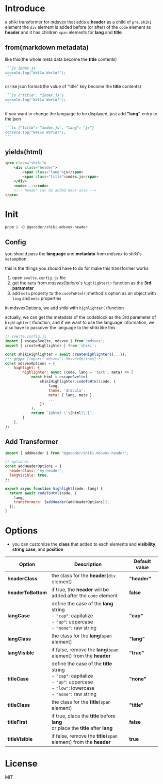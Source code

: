 # Introduce

a shiki transformer for [mdsvex](https://github.com/pngwn/MDsveX) that adds a **header** as a child of `pre.shiki` element
the `div` element is added before (or after) of the `code` element as **header** and
it has children `span` elements for **lang** and **title**

## from(markdown metadata)

like this(the whole meta data become the **title** contents)

````md
```js index.js
console.log("Hello World!");
```
````

or like json format(the value of "title" key become the **title** contents)

````md
```js {"title": "index.js"}
console.log("Hello World!");
```
````

if you want to change the language to be displayed, just add **"lang"** entry to the json

````md
```ts {"title": "index.js", "lang": "js"}
console.log("Hello World!");
```
````

## yields(html)

```html
<pre class="shiki">
	<div class="header">
		<span class="lang">js</span>
		<span class="title">index.js</span>
	</div>
	<code>...</code>
	<!-- header can be added hear also -->
</pre>
```

# Init

```shell
pnpm i -D @gocoder/shiki-mdsvex-header
```

## Config

you should pass the **language** and **metadata** from _mdsvex_ to _shiki_'s `meta`option

this is the things you should have to do for make this transformer works

1. open `svelte.config.js` file
2. get the `meta` from _mdsvexOptions_'s `highlighter()` function as the **3rd parameter**
3. add `meta` property to the `codeToHtml()`method's option as an object with `lang` and `meta` properties

in mdsvexOptions, we add shiki with `highlighter()`function

actually, we can get the metadata of the codeblock as the 3rd parameter of `highlighter()`function, and if we want to use the language information, we also have to passover the language to the shiki like this

```js
// svelte.config.js
import { escapeSvelte, mdsvex } from 'mdsvex';
import { createHighlighter } from 'shiki';

const shikiHighlighter = await createHighlighter({...});
/** @type {import('mdsvex').MdsvexOptions} */
const mdsvexOptions = {
	highlight: {
		highlighter: async (code, lang = 'text', meta) => {
			const html = escapeSvelte(
				shikiHighlighter.codeToHtml(code, {
					lang,
					theme: 'dracula',
					meta: { lang, meta },
					...
				})
			);
			return `{@html \`${html}\`}`;
		}
	},
};
```

## Add Transformer

```js
import { addHeader } from "@gocoder/shiki-mdsvex-header";

// optional
const addHeaderOptions = {
  headerClass: "my-header",
  langVisible: true,
};

export async function highlight(code, lang) {
  return await codeToHtml(code, {
    lang,
    transformers: [addHeader(addHeaderOptions)],
  });
}
```

# Options

- you can customize the **class** that added to each elements and **visibility**, **string case**, and **position**

| Option             | Description                                                                                                                               | Default value |
| ------------------ | ----------------------------------------------------------------------------------------------------------------------------------------- | ------------- |
| **headerClass**    | the class for the **header**(`div` element)                                                                                               | **"header"**  |
| **headerToBottom** | if true, the **header** will be added after the `code` element                                                                            | **false**     |
| **langCase**       | define the case of the **lang** string<br>- `"cap"`: capitalize<br>- `"up"`: uppercase<br>- `"none"`: raw string                          | **"cap"**     |
| **langClass**      | the class for the **lang**(`span` element)                                                                                                | **"lang"**    |
| **langVisible**    | if false, remove the **lang**(`span` element) from the **header**                                                                         | **"true"**    |
| **titleCase**      | define the case of the **title** string<br>- `"cap"`: capitalize<br>- `"up"`: uppercase<br>- `"low"`: lowercase<br>- `"none"`: raw string | **"none"**    |
| **titleClass**     | the class for the **title**(`span` element)                                                                                               | **"title"**   |
| **titleFirst**     | if true, place the **title** before **lang**<br>or place the **title** after **lang**                                                     | **false**     |
| **titleVisible**   | if false, remove the **title**(`span` element) from the **header**                                                                        | **true**      |

# License

MIT
